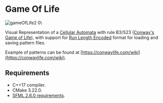 # Game Of Life
![gameOfLife2 0](https://github.com/alejandrofsevilla/game-of-life/assets/110661590/b650f6af-1aa7-45b8-b20a-3e18f63c934b)\

Visual Representation of a [Cellular Automata](https://en.wikipedia.org/wiki/Cellular_automaton) with rule B3/S23 ([Conway's Game of Life](https://en.wikipedia.org/wiki/Conway%27s_Game_of_Life)), with support for
[Run Length Encoded](https://conwaylife.com/wiki/Run_Length_Encoded) format for loading and saving pattern files.

Example of patterns can be found at [https://conwaylife.com/wiki](https://conwaylife.com/wiki).
## Requirements
* C++17 compiler.
* CMake 3.22.0.
* [SFML 2.6.0 requirements](https://www.sfml-dev.org/tutorials/2.6/start-cmake.php#requirements).
